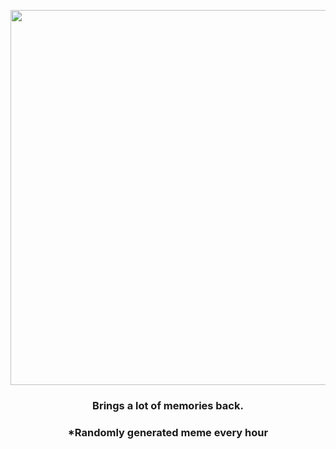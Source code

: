 <p align="center">
        <img src="https://i.redd.it/ttrexdtk0qx91.jpg" width="600" height="600">
        </p>
        <h3 align="center">Brings a lot of memories back.</h3>
        <h3 align="center">*Randomly generated meme every hour</h3>
    